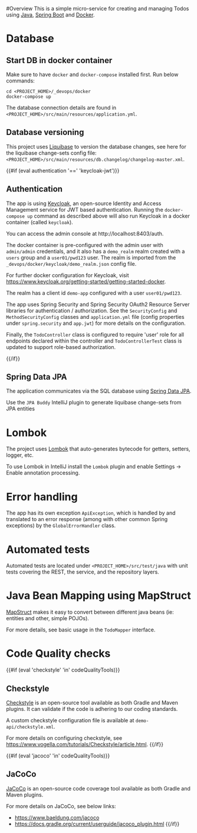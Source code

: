 #Overview
This is a simple micro-service for creating and managing Todos using
[Java](https://www.java.com/), [Spring Boot](https://spring.io/projects/spring-boot) and [Docker](https://www.docker.com/).

# Database

## Start DB in docker container
Make sure to have `docker` and `docker-compose` installed first.
Run below commands:
```
cd <PROJECT_HOME>/_devops/docker
docker-compose up
```

The database connection details are found in `<PROJECT_HOME>/src/main/resources/application.yml`.

## Database versioning
This project uses [Liquibase](https://www.liquibase.org/) to version the database changes, see here for the liquibase change-sets config file: `<PROJECT_HOME>/src/main/resources/db.changelog/changelog-master.xml`.

{{#if (eval authentication '==' 'keycloak-jwt')}}
## Authentication
The app is using [Keycloak](https://www.keycloak.org/), an open-source Identity and Access Management service for JWT based authentication.
Running the `docker-compose up` command as described above will also run Keycloak in a docker container (called `keycloak`).

You can access the admin console at http://localhost:8403/auth.

The docker container is pre-configured with the admin user with `admin/admin` credentials, and it also has a `demo_realm` realm created with a `users` group and a `user01/pwd123`
user. The realm is imported from the `_devops/docker/keycloak/demo_realm.json` config file.

For further docker configuration for Keycloak, visit https://www.keycloak.org/getting-started/getting-started-docker.

The realm has a client id `demo-app` configured with a user `user01/pwd123`.

The app uses Spring Security and Spring Security OAuth2 Resource Server libraries for authentication / authorization. See the `SecurityConfig` and `MethodSecurityConfig` classes and `application.yml` file (config properties under `spring.security` and `app.jwt`) for more details on the configuration.

Finally, the `TodoController` class is configured to require 'user' role for all endpoints declared within the controller and `TodoControllerTest` class is updated to support role-based authorization. 

{{/if}}
## Spring Data JPA
The application communicates via the SQL database using [Spring Data JPA](https://spring.io/projects/spring-data-jpa).

Use the `JPA Buddy` IntelliJ plugin to generate liquibase change-sets from JPA entities

# Lombok
The project uses [Lombok](https://projectlombok.org/) that auto-generates bytecode for getters, setters, logger, etc. 

To use Lombok in IntelliJ install the `Lombok` plugin and enable Settings -> Enable annotation processing. 

# Error handling

The app has its own exception `ApiException`, which is handled by and translated to an error response (among with other common Spring exceptions) by the `GlobalErrorHandler` class.

# Automated tests
Automated tests are located under `<PROJECT_HOME>/src/test/java` with unit tests covering the REST, the service, and the repository layers.

# Java Bean Mapping using MapStruct
[MapStruct](https://mapstruct.org/) makes it easy to convert between different java beans (ie: entities and other, simple POJOs).

For more details, see basic usage in the `TodoMapper` interface.

# Code Quality checks

{{#if (eval 'checkstyle' 'in' codeQualityTools)}}
## Checkstyle
[Checkstyle](https://checkstyle.org/) is an open-source tool available as both Gradle and Maven plugins. It can validate if the code is adhering to our coding standards.

A custom checkstyle configuration file is available at `demo-api/checkstyle.xml`.

For more details on configuring checkstyle, see https://www.vogella.com/tutorials/Checkstyle/article.html.
{{/if}}

{{#if (eval 'jacoco' 'in' codeQualityTools)}}
## JaCoCo
[JaCoCo](https://www.eclemma.org/jacoco/) is an open-source code coverage tool available as both Gradle and Maven plugins.

For more details on JaCoCo, see below links:
* https://www.baeldung.com/jacoco
* https://docs.gradle.org/current/userguide/jacoco_plugin.html
{{/if}}
